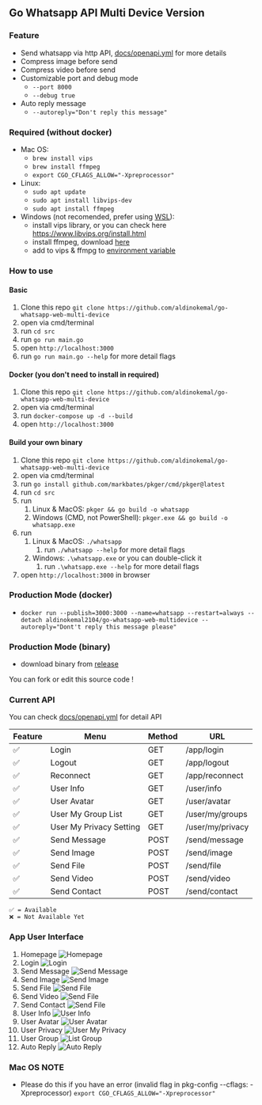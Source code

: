 ## Go Whatsapp API Multi Device Version

### Feature
- Send whatsapp via http API, [docs/openapi.yml](./docs/openapi.yaml) for more details
- Compress image before send
- Compress video before send
- Customizable port and debug mode
  - `--port 8000`
  - `--debug true`
- Auto reply message
  - `--autoreply="Don't reply this message"`

### Required (without docker)

- Mac OS:
    - `brew install vips`
    - `brew install ffmpeg`
    - `export CGO_CFLAGS_ALLOW="-Xpreprocessor"`
- Linux:
    - `sudo apt update`
    - `sudo apt install libvips-dev`
    - `sudo apt install ffmpeg`
- Windows (not recomended, prefer using [WSL](https://docs.microsoft.com/en-us/windows/wsl/install)):
    - install vips library, or you can check here https://www.libvips.org/install.html
    - install ffmpeg, download [here](https://www.ffmpeg.org/download.html#build-windows) 
    - add to vips & ffmpg to [environment variable](https://www.google.com/search?q=windows+add+to+environment+path)

### How to use

#### Basic

1. Clone this repo `git clone https://github.com/aldinokemal/go-whatsapp-web-multi-device`
2. open via cmd/terminal
3. run `cd src`
4. run `go run main.go`
5. open `http://localhost:3000`
6. run `go run main.go --help` for more detail flags

#### Docker (you don't need to install in required)

1. Clone this repo `git clone https://github.com/aldinokemal/go-whatsapp-web-multi-device`
2. open via cmd/terminal
3. run `docker-compose up -d --build`
4. open `http://localhost:3000`

#### Build your own binary 
1. Clone this repo `git clone https://github.com/aldinokemal/go-whatsapp-web-multi-device`
2. open via cmd/terminal
3. run `go install github.com/markbates/pkger/cmd/pkger@latest`
4. run `cd src`
5. run 
   1. Linux & MacOS: `pkger && go build -o whatsapp`
   2. Windows (CMD, not PowerShell): `pkger.exe && go build -o whatsapp.exe`
6. run 
   1. Linux & MacOS: `./whatsapp`
      1. run `./whatsapp --help` for more detail flags
   2. Windows: `.\whatsapp.exe` or you can double-click it
      1. run `.\whatsapp.exe --help` for more detail flags
7. open `http://localhost:3000` in browser

### Production Mode (docker)
- `docker run --publish=3000:3000 --name=whatsapp --restart=always --detach aldinokemal2104/go-whatsapp-web-multidevice --autoreply="Dont't reply this message please"`

### Production Mode (binary)
- download binary from [release](https://github.com/aldinokemal/go-whatsapp-web-multidevice/releases)

You can fork or edit this source code !

### Current API
You can check [docs/openapi.yml](./docs/openapi.yaml) for detail API

| Feature | Menu                    | Method | URL              | 
|---------|-------------------------|--------|------------------|
| ✅       | Login                   | GET    | /app/login       |
| ✅       | Logout                  | GET    | /app/logout      |  
| ✅       | Reconnect               | GET    | /app/reconnect   | 
| ✅       | User Info               | GET    | /user/info       |
| ✅       | User Avatar             | GET    | /user/avatar     |
| ✅       | User My Group List      | GET    | /user/my/groups  |
| ✅       | User My Privacy Setting | GET    | /user/my/privacy |
| ✅       | Send Message            | POST   | /send/message    |
| ✅       | Send Image              | POST   | /send/image      | 
| ✅       | Send File               | POST   | /send/file       | 
| ✅       | Send Video              | POST   | /send/video      | 
| ✅       | Send Contact            | POST   | /send/contact    | 

```
✅ = Available
❌ = Not Available Yet
```

### App User Interface

1. Homepage  ![Homepage](https://i.ibb.co/ScYLjw8/Screen-Shot-2022-07-07-at-07-57-46.png)
2. Login  ![Login](https://i.ibb.co/Yp3YJKM/Screen-Shot-2022-02-13-at-12-55-54.png)
3. Send Message ![Send Message](https://i.ibb.co/Bng57Ry/Screen-Shot-2022-05-22-at-13-51-13.png)
4. Send Image ![Send Image](https://i.ibb.co/gJj3SrQ/Screen-Shot-2022-05-22-at-13-49-21.png)
5. Send File ![Send File](https://i.ibb.co/nCwhysd/Screen-Shot-2022-05-22-at-13-43-16.png)
6. Send Video ![Send File](https://i.ibb.co/yBXsWXX/Screen-Shot-2022-05-22-at-13-43-24.png)
6. Send Contact ![Send File](https://i.ibb.co/fqwwGK5/Screen-Shot-2022-07-07-at-07-59-26.png)
7. User Info  ![User Info](https://i.ibb.co/BC0mNT7/Screen-Shot-2022-02-13-at-13-00-57.png)
8. User Avatar  ![User Avatar](https://i.ibb.co/TkzPbLZ/Screen-Shot-2022-02-13-at-13-01-39.png)
9. User Privacy ![User My Privacy](https://i.ibb.co/RQcC5m9/Screen-Shot-2022-02-13-at-12-58-47.png)
10. User Group  ![List Group](https://i.ibb.co/jfkgKdG/Screen-Shot-2022-05-12-at-21-12-06.png)
11. Auto Reply  ![Auto Reply](https://i.ibb.co/D4rTytX/IMG-20220517-162500.jpg)

### Mac OS NOTE

- Please do this if you have an error (invalid flag in pkg-config --cflags: -Xpreprocessor)
  `export CGO_CFLAGS_ALLOW="-Xpreprocessor"`
